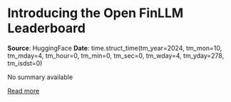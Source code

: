 # Introducing the Open FinLLM Leaderboard

**Source**: HuggingFace
**Date**: time.struct_time(tm_year=2024, tm_mon=10, tm_mday=4, tm_hour=0, tm_min=0, tm_sec=0, tm_wday=4, tm_yday=278, tm_isdst=0)

No summary available

[Read more](https://huggingface.co/blog/leaderboard-finbench)
